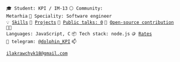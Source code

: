 <code>🎓 Student: KPI / IM-13</code>
<code>⚪ Community: Metarhia</code>
<code>👷 Speciality: Software engineer </code><br>
<code>💡 [Skills](SKILLS.md)</code>
<code>🧻 [Projects](PROJECTS.md)</code>
<code>📢 [Public talks: 0](TALKS.md)</code>
<code>👀 [Open-source contribution](CONTRIBUTION.md)</code><br>
<code>🧑‍💻 Languages: JavaScript, C</code>
<code>📦 Tech stack: node.js</code>
<code>🪙 [Rates](RATES.md)</code><br>
<code>💬 telegram: [@dolphin_KPI](https://telegram.me/dolphin_KPI)</code>
<code>📫 [ ilakrawchyk18@gmail.com](mailto:your-email)</code>
